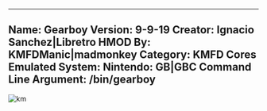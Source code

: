 -----------------------
Name: Gearboy
Version: 9-9-19
Creator: Ignacio Sanchez|Libretro
HMOD By: KMFDManic|madmonkey
Category: KMFD Cores
Emulated System: Nintendo: GB|GBC
Command Line Argument: /bin/gearboy
-----------------------
![km](https://i.imgur.com/xZsgrsU.png)
